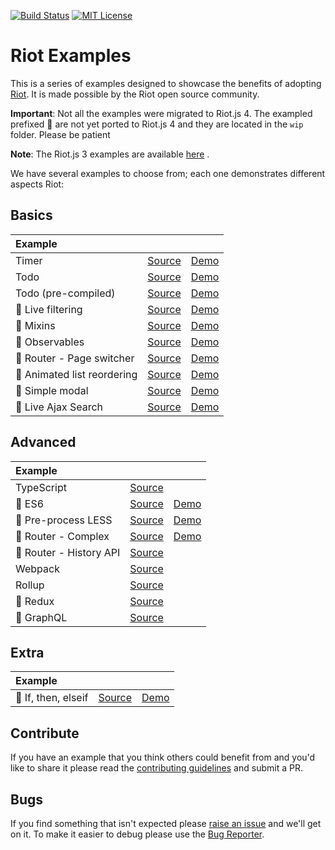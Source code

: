 [![Build Status][travis-image]][travis-url] [![MIT License][license-image]][license-url]

# Riot Examples

This is a series of examples designed to showcase the benefits of adopting [Riot](https://riot.js.org). It is made possible by the Riot open source community.

**Important**: Not all the examples were migrated to Riot.js 4. The exampled prefixed 🚧 are not yet ported to Riot.js 4 and they are located in the `wip` folder. Please be patient

**Note**: The Riot.js 3 examples are available [here](https://github.com/riot/examples/tree/v3) .

We have several examples to choose from; each one demonstrates different aspects Riot:

## Basics

Example | | |
:-- | :-- | :--
Timer | [Source](timer) | [Demo](https://riot.js.org/examples/plunker/?app=timer)
Todo | [Source](todo-app) | [Demo](https://riot.js.org/examples/plunker/?app=todo-app)
Todo (pre-compiled) | [Source](todo-app-precompiled) | [Demo](https://riot.js.org/examples/todo-app-precompiled/)
🚧 Live filtering | [Source](live-filtering) | [Demo](https://riot.js.org/examples/plunker/?app=live-filtering)
🚧 Mixins | [Source](mixins) | [Demo](https://riot.js.org/examples/plunker/?app=mixins)
🚧 Observables | [Source](observables) | [Demo](https://riot.js.org/examples/plunker/?app=observables)
🚧 Router - Page switcher | [Source](router-page-switcher) | [Demo](https://riot.js.org/examples/plunker/?app=router-page-switcher)
🚧 Animated list reordering | [Source](animated-list-reordering) | [Demo](https://riot.js.org/examples/plunker/?app=animated-list-reordering)
🚧 Simple modal | [Source](modal) | [Demo](https://riot.js.org/examples/plunker/?app=modal)
🚧 Live Ajax Search | [Source](live-ajax-search) | [Demo](https://riot.js.org/examples/plunker/?app=live-ajax-search)

## Advanced

Example | | |
:-- | :-- | :--
TypeScript | [Source](typescript) |
🚧 ES6 | [Source](es6) | [Demo](https://riot.js.org/examples/plunker/?app=es6)
🚧 Pre-process LESS | [Source](pre-process-less) | [Demo](https://riot.js.org/examples/plunker/?app=pre-process-less)
🚧 Router - Complex | [Source](router-complex) | [Demo](https://riot.js.org/examples/plunker/?app=router-complex)
🚧 Router - History API | [Source](router-history-api) |
Webpack | [Source](webpack) |
Rollup | [Source](rollup) |
🚧 Redux | [Source](redux) |
🚧 GraphQL | [Source](graphql) |

## Extra

Example | | |
:-- | :-- | :--
🚧 If, then, elseif | [Source](if-else-elseif) | [Demo](https://riot.js.org/examples/plunker/?app=if-else-elseif)

## Contribute

If you have an example that you think others could benefit from and you'd like to share it please read the [contributing guidelines](CONTRIBUTING.md) and submit a PR.

## Bugs

If you find something that isn't expected please [raise an issue](https://github.com/riot/examples/issues) and we'll get on it. To make it easier to debug please use the [Bug Reporter](https://riot.js.org/examples/plunker/?app=bug-reporter).


[travis-image]:https://img.shields.io/travis/riot/examples.svg?style=flat-square
[travis-url]:https://travis-ci.org/riot/examples

[license-image]:http://img.shields.io/badge/license-MIT-000000.svg?style=flat-square
[license-url]:LICENSE
